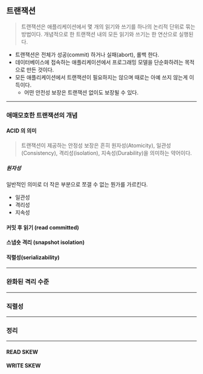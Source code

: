 

## 트랜잭션
> 트랜잭션은 애플리케이션에서 몇 개의 읽기와 쓰기를 하나의 논리적 단위로 묶는 방법이다. 개념적으로 한 트랜잭션 내의 모든 읽기와 쓰기는 한 연산으로 실행된다.

- 트랜잭션은 전체가 성공(commit) 하거나 실패(abort), 롤백 한다.
- 데이터베이스에 접속하는 애플리케이션에서 프로그래밍 모델을 단순화하려는 목적으로 만든 것이다.
- 모든 애플리케이션에서 트랜잭션이 필요하지는 않으며 때로는 아예 쓰지 않는게 이득이다. 
  - 어떤 안전성 보장은 트랜잭션 없이도 보장될 수 있다.

---

### 애매모호한 트랜잭션의 개념

#### ACID 의 의미

> 트랜잭션이 제공하는 안정성 보장은 흔히 원자성(Atomicity), 일관성(Consistency), 격리성(isolation), 지속성(Durability)을 의미하는 약어이다.

##### 원자성

일반적인 의미로 더 작은 부분으로 쪼갤 수 없는 뭔가를 가르킨다.
 
 
- 일관성
- 격리성
- 지속성


#### 커밋 후 읽기 (read committed)

#### 스냅숏 격리 (snapshot isolation)

#### 직렬성(serializability)

---

### 완화된 격리 수준

---

### 직렬성

---


### 정리

---


#### READ SKEW

#### WRITE SKEW

